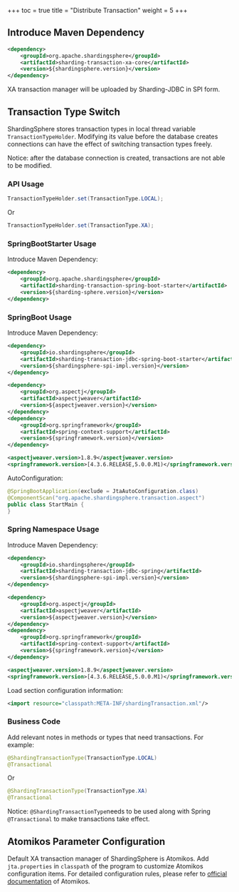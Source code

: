 +++
toc = true
title = "Distribute Transaction"
weight = 5
+++

## Introduce Maven Dependency

```xml
<dependency>
    <groupId>org.apache.shardingsphere</groupId>
    <artifactId>sharding-transaction-xa-core</artifactId>
    <version>${shardingsphere.version}</version>
</dependency>
```

XA transaction manager will be uploaded by Sharding-JDBC in SPI form.

## Transaction Type Switch

ShardingSphere stores transaction types in local thread variable `TransactionTypeHolder`. 
Modifying its value before the database creates connections can have the effect of switching transaction types freely.

Notice: after the database connection is created, transactions are not able to be modified.

### API Usage

```java
TransactionTypeHolder.set(TransactionType.LOCAL);
```

Or

```java
TransactionTypeHolder.set(TransactionType.XA);
```

### SpringBootStarter Usage

Introduce Maven Dependency:

```xml
<dependency>
    <groupId>org.apache.shardingsphere</groupId>
    <artifactId>sharding-transaction-spring-boot-starter</artifactId>
    <version>${sharding-sphere.version}</version>
</dependency>
```

### SpringBoot Usage

Introduce Maven Dependency:

```xml
<dependency>
    <groupId>io.shardingsphere</groupId>
    <artifactId>sharding-transaction-jdbc-spring-boot-starter</artifactId>
    <version>${shardingsphere-spi-impl.version}</version>
</dependency>

<dependency>
    <groupId>org.aspectj</groupId>
    <artifactId>aspectjweaver</artifactId>
    <version>${aspectjweaver.version}</version>
</dependency>
<dependency>
    <groupId>org.springframework</groupId>
    <artifactId>spring-context-support</artifactId>
    <version>${springframework.version}</version>
</dependency>

<aspectjweaver.version>1.8.9</aspectjweaver.version>
<springframework.version>[4.3.6.RELEASE,5.0.0.M1)</springframework.version>
```

AutoConfiguration:

```java
@SpringBootApplication(exclude = JtaAutoConfiguration.class)
@ComponentScan("org.apache.shardingsphere.transaction.aspect")
public class StartMain {
}
```

### Spring Namespace Usage

Introduce Maven Dependency:

```xml
<dependency>
    <groupId>io.shardingsphere</groupId>
    <artifactId>sharding-transaction-jdbc-spring</artifactId>
    <version>${shardingsphere-spi-impl.version}</version>
</dependency>

<dependency>
    <groupId>org.aspectj</groupId>
    <artifactId>aspectjweaver</artifactId>
    <version>${aspectjweaver.version}</version>
</dependency>
<dependency>
    <groupId>org.springframework</groupId>
    <artifactId>spring-context-support</artifactId>
    <version>${springframework.version}</version>
</dependency>

<aspectjweaver.version>1.8.9</aspectjweaver.version>
<springframework.version>[4.3.6.RELEASE,5.0.0.M1)</springframework.version>
```

Load section configuration information:

```xml
<import resource="classpath:META-INF/shardingTransaction.xml"/>
```

### Business Code

Add relevant notes in methods or types that need transactions. For example:

```java
@ShardingTransactionType(TransactionType.LOCAL)
@Transactional
```

Or

```java
@ShardingTransactionType(TransactionType.XA)
@Transactional
```

Notice: `@ShardingTransactionType`needs to be used along with Spring `@Transactional` to make transactions take effect.

## Atomikos Parameter Configuration

Default XA transaction manager of ShardingSphere is Atomikos. 
Add `jta.properties` in `classpath` of the program to customize Atomikos configuration items. 
For detailed configuration rules, please refer to [official documentation](https://www.atomikos.com/Documentation/JtaProperties) of Atomikos.
